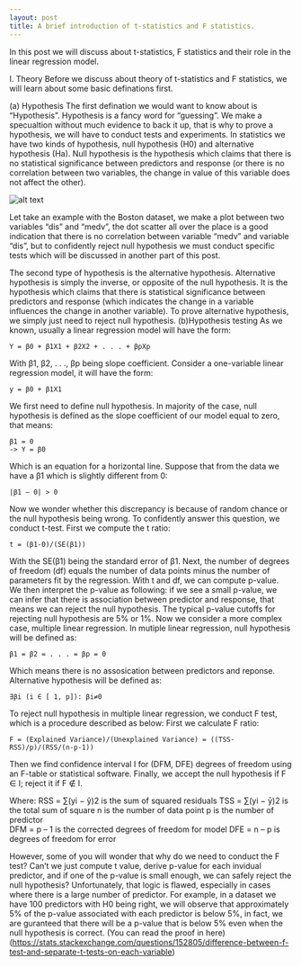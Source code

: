 ```yaml
---
layout: post
title: A brief introduction of t-statistics and F statistics.
---
```

In this post we will discuss about t-statistics, F statistics and their role in the linear regression model. 

I. Theory
Before we discuss about theory of t-statistics and F statistics, we will learn about some basic definations first. 

(a) Hypothesis
The first defination we would want to know about is “Hypothesis”. Hypothesis is a fancy word for “guessing”. We make a specualtion without much evidence to back it up, that is why to prove a hypothesis, we will have to conduct tests and experiments. In statistics we have two kinds of hypothesis, null hypothesis (H0) and alternative hypothesis (Ha).
Null hypothesis is the hypothesis which claims that there is no statistical significance between predictors and response (or there is no correlation between two variables, the change in value of this variable does not affect the other).	

![alt text][logo]

[logo]:https://howilearnstatistics.github.io/images/optimization-in-linear-regression-1.png"Graph"

Let take an example with the Boston dataset, we make a plot between two variables “dis” and “medv”, the dot scatter all over the place is a good indication that there is no correlation between variable “medv” and variable “dis”, but to confidently reject null hypothesis we must conduct specific tests which will be discussed in another part of this post. 

The second type of hypothesis is the alternative hypothesis. Alternative hypothesis is simply the inverse, or opposite of the null hypothesis. It is the hypothesis which claims that there is statistical significance between predictors and response (which indicates the change in a variable influences the change in another variable). To prove alternative hypothesis, we simply just need to reject null hypothesis.
(b)Hypothesis testing
As we known, usually a linear regression model will have the form:
```
Y = β0 + β1X1 + β2X2 + . . . + βpXp
```
With β1, β2, . . ., βp being slope coefficient. Consider a one-variable linear regression model, it will have the form:
```
y = β0 + β1X1
```
We first need to define null hypothesis. In majority of the case, null hypothesis is defined as the slope coefficient of our model equal to zero, that means:
```
β1 = 0
-> Y = β0
```
Which is an equation for a horizontal line. Suppose that from the data we have a β1 which is slightly different from 0:
```
|β1 – 0| > 0
```
Now we wonder whether this discrepancy is because of random chance or the null hypothesis being wrong. To confidently answer this question, we conduct t-test. First we compute the t ratio:
```
t = (β1-0)/(SE(β1))
```
With the SE(β1) being the standard error of β1. Next, the number of degrees of freedom (df) equals the number of data points minus the number of parameters fit by the regression. With t and df, we can compute p-value. We then interpret the p-value as following: if we see a small p-value, we can infer that there is association between predictor and response, that means we can reject the null hypothesis. The typical p-value cutoffs for rejecting null hypothesis are 5% or 1%.
Now we consider a more complex case, multiple linear regression. In mutiple linear regression, null hypothesis will be defined as:
```
β1 = β2 = . . . = βp = 0
```
Which means there is no assosication between predictors and reponse. Alternative hypothesis will be defined as:
```
∃βi (i ∈ [ 1, p]): βi≠0
```
To reject null hypothesis in multiple linear regression, we conduct F test, which is a procedure described as below:
First we calculate F ratio:
```
F = (Explained Variance)/(Unexplained Variance) = ((TSS-RSS)/p)/(RSS/(n-p-1))
```
Then we find confidence interval I for (DFM, DFE) degrees of freedom using an F-table or statistical software. Finally, we accept the null hypothesis if F ∈ I; reject it if F ∉ I.

Where:
RSS = ∑(yi − ŷ)2  is the sum of squared residuals
TSS = ∑(yi − ȳ)2 is the total sum of square
n is the number of data point
p is the number of predictor 	
DFM = p – 1 is the corrected degrees of freedom for model
DFE = n – p is degrees of freedom for error

However, some of you will wonder that why do we need to conduct the F test? Can’t we just compute t value, derive p-value for each invidual predictor, and if one of the p-value is small enough, we can safely reject the null hypothesis? 
Unfortunately, that logic is flawed, especially in cases where there is a large number of predictor. For example, in a dataset we have 100 predictors with H0 being right, we will observe that approximately 5% of the p-value associated with each predictor is below 5%, in fact, we are guranteed that there will be a p-value that is below 5% even when the null hypothesis is correct. (You can read the proof in here) (https://stats.stackexchange.com/questions/152805/difference-between-f-test-and-separate-t-tests-on-each-variable)   
